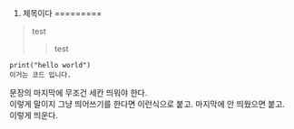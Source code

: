 1. 제목이다
=========

> test
>	>	test

	print("hello world")
	이거는 코드 입니다.

문장의 마지막에 무조건 세칸 띄워야 한다.   
이렇게 말이지 그냥 띄어쓰기를 한다면   이런식으로 붙고.
마지막에 안 띄웠으면 붙고.   
이렇게 띄운다.
